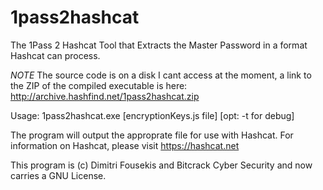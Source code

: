 # 1pass2hashcat
The 1Pass 2 Hashcat Tool that Extracts the Master Password in a format Hashcat can process. 

*NOTE* The source code is on a disk I cant access at the moment, a link to the ZIP of the compiled executable is here: http://archive.hashfind.net/1pass2hashcat.zip


Usage:
1pass2hashcat.exe [encryptionKeys.js file] [opt: -t for debug]

The program will output the approprate file for use with Hashcat. For information on Hashcat, please
visit https://hashcat.net

This program is (c) Dimitri Fousekis and Bitcrack Cyber Security and now carries a GNU License. 
